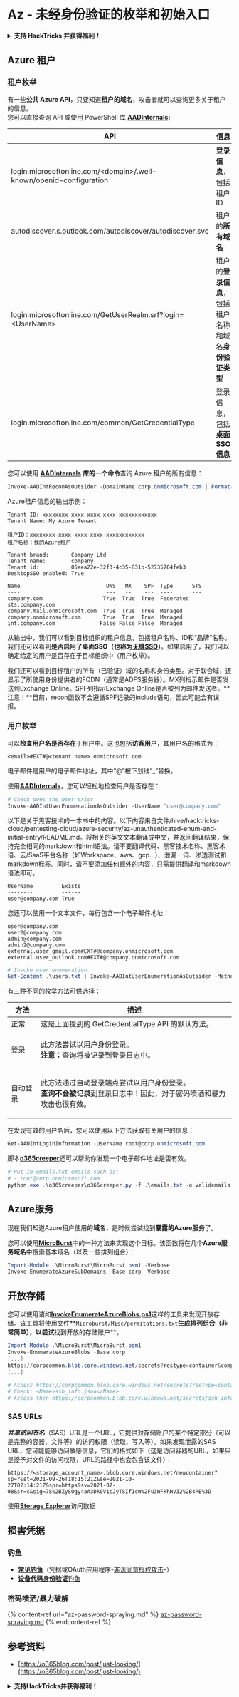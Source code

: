 # Az - 未经身份验证的枚举和初始入口

<details>

<summary><strong>支持 HackTricks 并获得福利！</strong></summary>

* 如果您想在 HackTricks 中看到您的公司广告，或者如果您想访问 PEASS 的最新版本或下载 HackTricks 的 PDF，请查看[**订阅计划**](https://github.com/sponsors/carlospolop)！
* 获取[**官方 PEASS 和 HackTricks 商品**](https://peass.creator-spring.com)
* 发现[**PEASS 家族**](https://opensea.io/collection/the-peass-family)，我们的独家[**NFT**](https://opensea.io/collection/the-peass-family)收藏品
* **加入** 💬 [**Discord 群组**](https://discord.gg/hRep4RUj7f) 或 [**Telegram 群组**](https://t.me/peass) 或 **关注**我在 **Twitter** 🐦 [**@carlospolopm**](https://twitter.com/carlospolopm)**。**
* **通过向** [**HackTricks**](https://github.com/carlospolop/hacktricks) **和** [**HackTricks Cloud**](https://github.com/carlospolop/hacktricks-cloud) **github 仓库提交 PR 来分享您的黑客技巧。**

</details>

## Azure 租户

### 租户枚举

有一些**公共 Azure API**，只要知道**租户的域名**，攻击者就可以查询更多关于租户的信息。\
您可以直接查询 API 或使用 PowerShell 库 [**AADInternals**](https://github.com/Gerenios/AADInternals)**:**

| API                                                                  | 信息                                                                                         | AADInternals 函数                                 |
| -------------------------------------------------------------------- | -------------------------------------------------------------------------------------------- | ------------------------------------------------- |
| login.microsoftonline.com/\<domain>/.well-known/openid-configuration | **登录信息**，包括租户 ID                                                                   | `Get-AADIntTenantID -Domain <domain>`             |
| autodiscover.s.outlook.com/autodiscover/autodiscover.svc             | 租户的**所有域名**                                                                             | `Get-AADIntTenantDomains -Domain <domain>`        |
| login.microsoftonline.com/GetUserRealm.srf?login=\<UserName>         | 租户的**登录信息**，包括租户名称和域名**身份验证类型**                                         | `Get-AADIntLoginInformation -UserName <UserName>` |
| login.microsoftonline.com/common/GetCredentialType                   | 登录信息，包括**桌面 SSO 信息**                                                              | `Get-AADIntLoginInformation -UserName <UserName>` |

您可以使用 [**AADInternals**](https://github.com/Gerenios/AADInternals) **库的一个命令**查询 Azure 租户的所有信息：
```powershell
Invoke-AADIntReconAsOutsider -DomainName corp.onmicrosoft.com | Format-Table
```
Azure租户信息的输出示例：

```plaintext
Tenant ID: xxxxxxxx-xxxx-xxxx-xxxx-xxxxxxxxxxxx
Tenant Name: My Azure Tenant
```

```plaintext
租户ID：xxxxxxxx-xxxx-xxxx-xxxx-xxxxxxxxxxxx
租户名称：我的Azure租户
```
```
Tenant brand:       Company Ltd
Tenant name:        company
Tenant id:          05aea22e-32f3-4c35-831b-52735704feb3
DesktopSSO enabled: True

Name                           DNS   MX    SPF  Type      STS
----                           ---   --    ---  ----      ---
company.com                   True  True  True  Federated sts.company.com
company.mail.onmicrosoft.com  True  True  True  Managed
company.onmicrosoft.com       True  True  True  Managed
int.company.com              False False False  Managed
```
从输出中，我们可以看到目标组织的租户信息，包括租户名称、ID和“品牌”名称。我们还可以看到**是否启用了桌面SSO（也称为**[**无缝SSO**](https://docs.microsoft.com/en-us/azure/active-directory/hybrid/how-to-connect-sso)**）**。如果启用了，我们可以确定给定的用户是否存在于目标组织中（用户枚举）。

我们还可以看到目标租户的所有（已验证）域的名称和身份类型。对于联合域，还显示了所使用身份提供者的FQDN（通常是ADFS服务器）。MX列指示邮件是否发送到Exchange Online。SPF列指示Exchange Online是否被列为邮件发送者。**注意！**目前，recon函数不会遵循SPF记录的include语句，因此可能会有误报。

### 用户枚举

可以**检查用户名是否存在**于租户中。这也包括**访客用户**，其用户名的格式为：
```
<email>#EXT#@<tenant name>.onmicrosoft.com
```
电子邮件是用户的电子邮件地址，其中“@”被下划线“\_”替换。

使用[**AADInternals**](https://github.com/Gerenios/AADInternals)，您可以轻松地检查用户是否存在：
```powershell
# Check does the user exist
Invoke-AADIntUserEnumerationAsOutsider -UserName "user@company.com"
```
以下是关于黑客技术的一本书中的内容。以下内容来自文件/hive/hacktricks-cloud/pentesting-cloud/azure-security/az-unauthenticated-enum-and-initial-entry/README.md。将相关的英文文本翻译成中文，并返回翻译结果，保持完全相同的markdown和html语法。请不要翻译代码、黑客技术名称、黑客术语、云/SaaS平台名称（如Workspace、aws、gcp...）、泄漏一词、渗透测试和markdown标签。同时，请不要添加任何额外的内容，只需提供翻译和markdown语法即可。
```
UserName         Exists
--------         ------
user@company.com True
```
您还可以使用一个文本文件，每行包含一个电子邮件地址：
```
user@company.com
user2@company.com
admin@company.com
admin2@company.com
external.user_gmail.com#EXT#@company.onmicrosoft.com
external.user_outlook.com#EXT#@company.onmicrosoft.com
```

```powershell
# Invoke user enumeration
Get-Content .\users.txt | Invoke-AADIntUserEnumerationAsOutsider -Method Normal
```
有三种不同的枚举方法可供选择：

| 方法       | 描述                                                                                                                                                                                                 |
| ---------- | --------------------------------------------------------------------------------------------------------------------------------------------------------------------------------------------------- |
| 正常       | 这是上面提到的 GetCredentialType API 的默认方法。                                                                                                                                                      |
| 登录       | <p>此方法尝试以用户身份登录。<br><strong>注意：</strong>查询将被记录到登录日志中。</p>                                                                                                                 |
| 自动登录   | <p>此方法通过自动登录端点尝试以用户身份登录。<br><strong>查询不会被记录</strong>到登录日志中！因此，对于密码喷洒和暴力攻击也很有效。</p>                                                                         |

在发现有效的用户名后，您可以使用以下方法获取有关用户的信息：
```powershell
Get-AADIntLoginInformation -UserName root@corp.onmicrosoft.com
```
脚本[**o365creeper**](https://github.com/LMGsec/o365creeper)还可以帮助你发现一个电子邮件地址是否有效。
```powershell
# Put in emails.txt emails such as:
# - root@corp.onmicrosoft.com
python.exe .\o365creeper\o365creeper.py -f .\emails.txt -o validemails.txt
```
## Azure服务

现在我们知道Azure租户使用的**域名**，是时候尝试找到**暴露的Azure服务**了。

您可以使用[**MicroBurst**](https://github.com/NetSPI/MicroBurst)中的一种方法来实现这个目标。该函数将在几个**Azure服务域名**中搜索基本域名（以及一些排列组合）：
```powershell
Import-Module .\MicroBurst\MicroBurst.psm1 -Verbose
Invoke-EnumerateAzureSubDomains -Base corp -Verbose
```
## 开放存储

您可以使用诸如[**InvokeEnumerateAzureBlobs.ps1**](https://github.com/NetSPI/MicroBurst/blob/master/Misc/Invoke-EnumerateAzureBlobs.ps1)这样的工具来发现开放存储。该工具将使用文件**`Microburst/Misc/permitations.txt`**生成排列组合（非常简单），以尝试**找到开放的存储账户**。
```powershell
Import-Module .\MicroBurst\MicroBurst.psm1
Invoke-EnumerateAzureBlobs -Base corp
[...]
https://corpcommon.blob.core.windows.net/secrets?restype=container&comp=list
[...]

# Access https://corpcommon.blob.core.windows.net/secrets?restype=container&comp=list
# Check: <Name>ssh_info.json</Name>
# Access then https://corpcommon.blob.core.windows.net/secrets/ssh_info.json
```
### SAS URLs

_**共享访问签名**_（SAS）URL是一个URL，它提供对存储账户的某个特定部分（可以是完整的容器、文件等）的访问权限（读取、写入等）。如果发现泄露的SAS URL，您可能能够访问敏感信息，它们的格式如下（这是访问容器的URL，如果只是授予对文件的访问权限，URL的路径中也会包含该文件）：

`https://<storage_account_name>.blob.core.windows.net/newcontainer?sp=r&st=2021-09-26T18:15:21Z&se=2021-10-27T02:14:21Z&spr=https&sv=2021-07-08&sr=c&sig=7S%2BZySOgy4aA3Dk0V1cJyTSIf1cW%2Fu3WFkhHV32%2B4PE%3D`

使用[**Storage Explorer**](https://azure.microsoft.com/en-us/features/storage-explorer/)访问数据

## 损害凭据

### 钓鱼

* [**常见钓鱼**](https://book.hacktricks.xyz/generic-methodologies-and-resources/phishing-methodology)（凭据或OAuth应用程序-[非法同意授权攻击](az-illicit-consent-grant.md)-）
* [**设备代码身份验证**钓鱼](az-device-code-authentication-phishing.md)

### 密码喷洒/暴力破解

{% content-ref url="az-password-spraying.md" %}
[az-password-spraying.md](az-password-spraying.md)
{% endcontent-ref %}

## 参考资料

* [https://o365blog.com/post/just-looking/](https://o365blog.com/post/just-looking/)

<details>

<summary><strong>支持HackTricks并获得福利！</strong></summary>

* 如果您想在HackTricks中看到您的**公司广告**，或者如果您想访问**PEASS的最新版本或下载PDF格式的HackTricks**，请查看[**订阅计划**](https://github.com/sponsors/carlospolop)！
* 获取[**官方PEASS和HackTricks周边产品**](https://peass.creator-spring.com)
* 发现[**PEASS家族**](https://opensea.io/collection/the-peass-family)，我们的独家[**NFT**](https://opensea.io/collection/the-peass-family)收藏品
* **加入** 💬 [**Discord群组**](https://discord.gg/hRep4RUj7f) 或 [**Telegram群组**](https://t.me/peass) 或 **关注**我在**Twitter** 🐦 [**@carlospolopm**](https://twitter.com/carlospolopm)**。**
* **通过向** [**HackTricks**](https://github.com/carlospolop/hacktricks) 和 [**HackTricks Cloud**](https://github.com/carlospolop/hacktricks-cloud) **github仓库提交PR来分享您的黑客技巧。**

</details>
